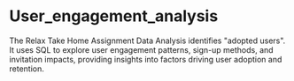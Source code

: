 # User_engagement_analysis
The Relax Take Home Assignment Data Analysis identifies "adopted users". It uses SQL to explore user engagement patterns, sign-up methods, and invitation impacts, providing insights into factors driving user adoption and retention.
